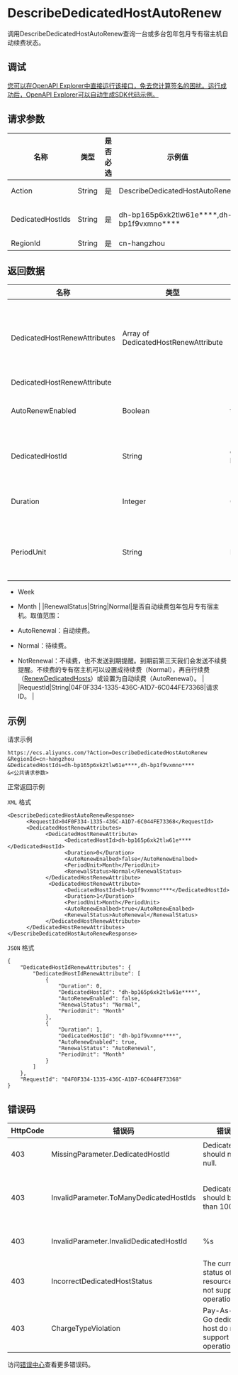 # DescribeDedicatedHostAutoRenew

调用DescribeDedicatedHostAutoRenew查询一台或多台包年包月专有宿主机自动续费状态。

## 调试

[您可以在OpenAPI Explorer中直接运行该接口，免去您计算签名的困扰。运行成功后，OpenAPI Explorer可以自动生成SDK代码示例。](https://api.aliyun.com/#product=Ecs&api=DescribeDedicatedHostAutoRenew&type=RPC&version=2014-05-26)

## 请求参数

|名称|类型|是否必选|示例值|描述|
|--|--|----|---|--|
|Action|String|是|DescribeDedicatedHostAutoRenew|系统规定参数。取值：DescribeDedicatedHostAutoRenew |
|DedicatedHostIds|String|是|dh-bp165p6xk2tlw61e\*\*\*\*,dh-bp1f9vxmno\*\*\*\*|专有宿主机ID。最多可以输入100个包年包月专有宿主机ID，ID之间用半角逗号（,）隔开。 |
|RegionId|String|是|cn-hangzhou|专有宿主机所属的地域ID。 |

## 返回数据

|名称|类型|示例值|描述|
|--|--|---|--|
|DedicatedHostRenewAttributes|Array of DedicatedHostRenewAttribute| |专有宿主机自动续费属性数组。 |
|DedicatedHostRenewAttribute| | | |
|AutoRenewEnabled|Boolean|true|是否自动续费。 |
|DedicatedHostId|String|dh-bp165p6xk2tlw61e\*\*\*\*|专有宿主机ID。 |
|Duration|Integer|0|自动续费时长。 |
|PeriodUnit|String|Month|续费单位。可能值：

 -   Week
-   Month |
|RenewalStatus|String|Normal|是否自动续费包年包月专有宿主机。取值范围：

 -   AutoRenewal：自动续费。
-   Normal：待续费。
-   NotRenewal：不续费，也不发送到期提醒。到期前第三天我们会发送不续费提醒。不续费的专有宿主机可以设置成待续费（Normal），再自行续费（[RenewDedicatedHosts](~~93287~~)）或设置为自动续费（AutoRenewal）。 |
|RequestId|String|04F0F334-1335-436C-A1D7-6C044FE73368|请求ID。 |

## 示例

请求示例

```
https://ecs.aliyuncs.com/?Action=DescribeDedicatedHostAutoRenew
&RegionId=cn-hangzhou
&DedicatedHostIds=dh-bp165p6xk2tlw61e****,dh-bp1f9vxmno****
&<公共请求参数>
```

正常返回示例

`XML` 格式

```
<DescribeDedicatedHostAutoRenewResponse>
      <RequestId>04F0F334-1335-436C-A1D7-6C044FE73368</RequestId>
      <DedicatedHostRenewAttributes>
            <DedicatedHostRenewAttribute>
                  <DedicatedHostId>dh-bp165p6xk2tlw61e****</DedicatedHostId>
                  <Duration>0</Duration>
                  <AutoRenewEnalbed>false</AutoRenewEnalbed>
                  <PeriodUnit>Month</PeriodUnit>
                  <RenewalStatus>Normal</RenewalStatus>
            </DedicatedHostRenewAttribute>
             <DedicatedHostRenewAttribute>
                  <DedicatedHostId>dh-bp1f9vxmno****</DedicatedHostId>
                  <Duration>1</Duration>
                  <PeriodUnit>Month</PeriodUnit>
                  <AutoRenewEnalbed>true</AutoRenewEnalbed>
                  <RenewalStatus>AutoRenewal</RenewalStatus>
            </DedicatedHostRenewAttribute>
      </DedicatedHostRenewAttributes>
</DescribeDedicatedHostAutoRenewResponse>
```

`JSON` 格式

```
{
    "DedicatedHostIdRenewAttributes": {
        "DedicatedHostIdRenewAttribute": [
            {
                "Duration": 0,
                "DedicatedHostId": "dh-bp165p6xk2tlw61e****",
                "AutoRenewEnabled": false,
                "RenewalStatus": "Normal",
                "PeriodUnit": "Month"
            },
            {
                "Duration": 1,
                "DedicatedHostId": "dh-bp1f9vxmno****",
                "AutoRenewEnabled": true,
                "RenewalStatus": "AutoRenewal",
                "PeriodUnit": "Month"
            }
        ]
    },
    "RequestId": "04F0F334-1335-436C-A1D7-6C044FE73368"
}
```

## 错误码

|HttpCode|错误码|错误信息|描述|
|--------|---|----|--|
|403|MissingParameter.DedicatedHostId|DedicatedHostId should not be null.|参数DedicatedHostId不能为空。|
|403|InvalidParameter.ToManyDedicatedHostIds|DedicatedHostId should be less than 100.|参数DedicatedHostIds包含的专有宿主机ID应该少于100个。|
|403|InvalidParameter.InvalidDedicatedHostId|%s|指定的参数DedicatedHostId无效。|
|403|IncorrectDedicatedHostStatus|The current status of the resource does not support this operation.|当前资源的状态不支持此操作。|
|403|ChargeTypeViolation|Pay-As-You-Go dedicated host do not support this operation.|按量付费的宿主机不支持当前操作。|

访问[错误中心](https://error-center.aliyun.com/status/product/Ecs)查看更多错误码。

